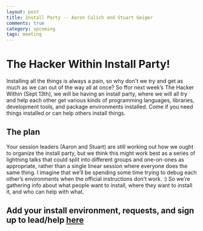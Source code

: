 ```yaml
---
layout: post
title: Install Party -- Aaron Culich and Stuart Geiger
comments: true
category: upcoming
tags: meeting
---
```


# The Hacker Within Install Party!
Installing all the things is always a pain, so why don't we try and get as much as we can out of the way all at once? So ffor next week’s The Hacker Within (Sept 13th), we will be having an install party, where we will all try and help each other get various kinds of programming languages, libraries, development tools, and package environments installed. Come if you need things installed or can help others install things.

## The plan
Your session leaders (Aaron and Stuart) are still working out how we ought to organize the install party, but we think this might work best as a series of lightning talks that could split into different groups and one-on-ones as appropriate, rather than a single linear session where everyone does the same thing. I imagine that we’ll be spending some time trying to debug each other’s environments when the official instructions don’t work. :) So we’re gathering info about what people want to install, where they want to install it, and who can help with what. 

## Add your install environment, requests, and sign up to lead/help [here](https://docs.google.com/document/d/15UieD0_hTbr5obBJsLrctwhi8amX8QzSeE5ZLxsHbuY/edit?usp=sharing)
